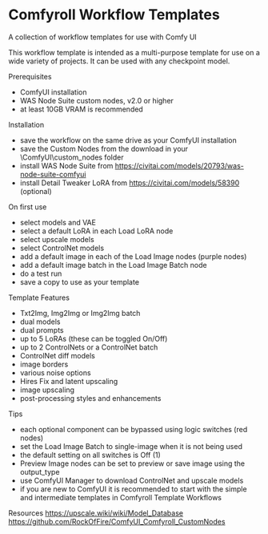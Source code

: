 # Comfyroll Workflow Templates
A collection of workflow templates for use with Comfy UI

This workflow template is intended as a multi-purpose template for use on a wide variety of projects. It can be used with any checkpoint model.

Prerequisites
* ComfyUI installation
* WAS Node Suite custom nodes, v2.0 or higher
* at least 10GB VRAM is recommended

Installation
* save the workflow on the same drive as your ComfyUI installation
* save the Custom Nodes from the download in your \ComfyUI\custom_nodes folder
* install WAS Node Suite from https://civitai.com/models/20793/was-node-suite-comfyui
* install Detail Tweaker LoRA from https://civitai.com/models/58390 (optional)

On first use
* select models and VAE
* select a default LoRA in each Load LoRA node
* select upscale models
* select ControlNet models
* add a default image in each of the Load Image nodes (purple nodes)
* add a default image batch in the Load Image Batch node
* do a test run
* save a copy to use as your template

Template Features
* Txt2Img, Img2Img or Img2Img batch
* dual models
* dual prompts
* up to 5 LoRAs (these can be toggled On/Off)
* up to 2 ControlNets or a ControlNet batch
* ControlNet diff models
* image borders
* various noise options
* Hires Fix and latent upscaling
* image upscaling
* post-processing styles and enhancements

Tips
* each optional component can be bypassed using logic switches (red nodes)
* set the Load Image Batch to single-image when it is not being used
* the default setting on all switches is Off (1)
* Preview Image nodes can be set to preview or save image using the output_type
* use ComfyUI Manager to download ControlNet and upscale models
* if you are new to ComfyUI it is recommended to start with the simple and intermediate templates in Comfyroll Template Workflows

Resources
https://upscale.wiki/wiki/Model_Database
https://github.com/RockOfFire/ComfyUI_Comfyroll_CustomNodes
